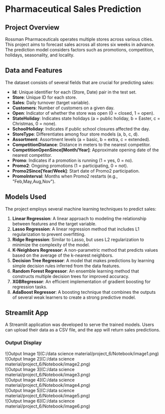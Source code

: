 # Pharmaceutical Sales Prediction

## Project Overview
Rossman Pharmaceuticals operates multiple stores across various cities. This project aims to forecast sales across all stores six weeks in advance. The prediction model considers factors such as promotions, competition, holidays, seasonality, and locality.

## Data and Features
The dataset consists of several fields that are crucial for predicting sales:
- **Id**: Unique identifier for each (Store, Date) pair in the test set.
- **Store**: Unique ID for each store.
- **Sales**: Daily turnover (target variable).
- **Customers**: Number of customers on a given day.
- **Open**: Indicator of whether the store was open (0 = closed, 1 = open).
- **StateHoliday**: Indicates state holidays (a = public holiday, b = Easter, c = Christmas, 0 = none).
- **SchoolHoliday**: Indicates if public school closures affected the day.
- **StoreType**: Differentiates among four store models (a, b, c, d).
- **Assortment**: Assortment levels (a = basic, b = extra, c = extended).
- **CompetitionDistance**: Distance in meters to the nearest competitor.
- **CompetitionOpenSince[Month/Year]**: Approximate opening date of the nearest competitor.
- **Promo**: Indicates if a promotion is running (1 = yes, 0 = no).
- **Promo2**: Ongoing promotions (1 = participating, 0 = not).
- **Promo2Since[Year/Week]**: Start date of Promo2 participation.
- **PromoInterval**: Months when Promo2 restarts (e.g., "Feb,May,Aug,Nov").

## Models Used
The project employs several machine learning techniques to predict sales:
1. **Linear Regression**: A linear approach to modeling the relationship between features and the target variable.
2. **Lasso Regression**: A linear regression method that includes L1 regularization to prevent overfitting.
3. **Ridge Regression**: Similar to Lasso, but uses L2 regularization to minimize the complexity of the model.
4. **K-Neighbors Regressor**: A non-parametric method that predicts values based on the average of the k-nearest neighbors.
5. **Decision Tree Regressor**: A model that makes predictions by learning simple decision rules inferred from the data features.
6. **Random Forest Regressor**: An ensemble learning method that constructs multiple decision trees for improved accuracy.
7. **XGBRegressor**: An efficient implementation of gradient boosting for regression tasks.
8. **AdaBoost Regressor**: A boosting technique that combines the outputs of several weak learners to create a strong predictive model.

## Streamlit App
A Streamlit application was developed to serve the trained models. Users can upload their data as a CSV file, and the app will return sales predictions.

### Output Display
![Output Image 1](C:/data science material/project_6/Notebook/image1.png)  
![Output Image 2](C:/data science material/project_6/Notebook/image2.png)  
![Output Image 3](C:/data science material/project_6/Notebook/image3.png)  
![Output Image 4](C:/data science material/project_6/Notebook/image4.png)  
![Output Image 5](C:/data science material/project_6/Notebook/image5.png)  
![Output Image 6](C:/data science material/project_6/Notebook/image6.png)  

 

